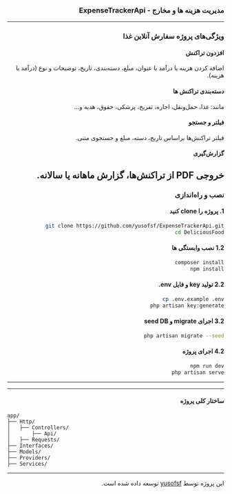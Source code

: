 <div dir="rtl">


###  مدیریت هزینه ها و مخارج - ExpenseTrackerApi

---

###  ویژگی‌های پروژه سفارش آنلاین غذا

#### افزدون تراکنش
اضافه کردن هزینه یا درآمد با عنوان، مبلغ، دسته‌بندی، تاریخ، توضیحات و نوع (درآمد یا هزینه).

#### دسته‌بندی تراکنش‌ ها
مانند: غذا، حمل‌ونقل، اجاره، تفریح، پزشکی، حقوق، هدیه و...

#### فیلتر و جستجو
فیلتر تراکنش‌ها براساس تاریخ، دسته، مبلغ و جستجوی متنی.

#### گزارش‌گیری
خروجی PDF از تراکنش‌ها،
گزارش ماهانه یا سالانه.
---

###  نصب و راه‌اندازی

#### 1. پروژه را clone کنید
```bash
git clone https://github.com/yusofsf/ExpenseTrackerApi.git
cd DeliciousFood
```

#### 1.2 نصب وابستگی ها
```bash
composer install
npm install
```

#### 2.2 تولید key و فایل env.
```bash
cp .env.example .env 
php artisan key:generate
```

#### 3.2 اجرای migrate و seed DB
```bash
php artisan migrate --seed
```
#### 4.2 اجرای پروژه
```bash
npm run dev
php artisan serve
```
---
---
#### ساختار کلی پروژه


</div>


```
app/
├── Http/
│   ├── Controllers/
│       ├── Api/
│   ├── Requests/
├── Interfaces/
├── Models/
├── Providers/
├── Services/
```
---
<div dir="rtl">


این پروژه توسط [yusofsf](https://github.com/yusofsf) توسعه داده شده است.

</div>
